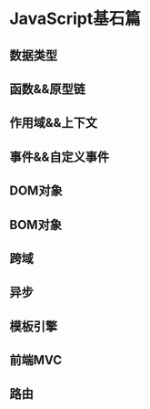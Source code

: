 # JavaScript基石篇

## 数据类型

## 函数&&原型链

## 作用域&&上下文

## 事件&&自定义事件

## DOM对象

## BOM对象

## 跨域

## 异步

## 模板引擎

## 前端MVC

## 路由
